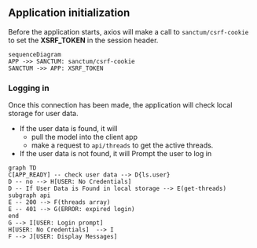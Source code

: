 
## Application initialization

Before the application starts, axios will make a call to `sanctum/csrf-cookie` to set the **XSRF_TOKEN** in the session header.

``` mermaid
sequenceDiagram
APP ->> SANCTUM: sanctum/csrf-cookie
SANCTUM ->> APP: XSRF_TOKEN
```
### Logging in
Once this connection has been made, the application will check local storage for user data.
 - If the user data is found, it will
	 - pull the model into the client app
	 - make a request to `api/threads` to get the active threads.
 - If the user data is not found, it will Prompt the user to log in

```mermaid
graph TD
C[APP_READY] -- check user data --> D{ls.user}
D -- no --> H[USER: No Credentials]
D -- If User Data is Found in local storage --> E(get-threads)
subgraph api
E -- 200 --> F(threads array)
E -- 401 --> G(ERROR: expired login)
end
G --> I[USER: Login prompt]
H[USER: No Credentials]  --> I
F --> J[USER: Display Messages]
```
